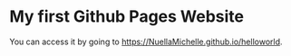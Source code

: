 # My first Github Pages Website

You can access it by going to https://NuellaMichelle.github.io/helloworld.


